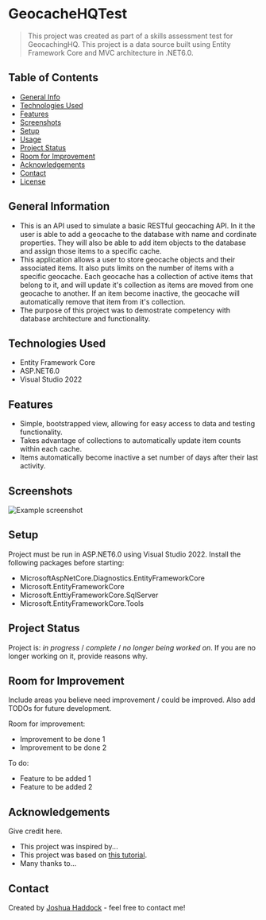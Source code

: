 # GeocacheHQTest

> This project was created as part of a skills assessment test for GeocachingHQ. This project is a data source built using Entity Framework Core and MVC architecture in .NET6.0.

## Table of Contents

* [General Info](#general-information)
* [Technologies Used](#technologies-used)
* [Features](#features)
* [Screenshots](#screenshots)
* [Setup](#setup)
* [Usage](#usage)
* [Project Status](#project-status)
* [Room for Improvement](#room-for-improvement)
* [Acknowledgements](#acknowledgements)
* [Contact](#contact)
* [License](#license)

## General Information

* This is an API used to simulate a basic RESTful geocaching API. In it the user is able to add a geocache to the database with name and cordinate properties. They will also be able to add item objects to the database and assign those items to a specific cache.
* This application allows a user to store geocache objects and their associated items. It also puts limits on the number of items with a specific geocache. Each geocache has a collection of active items that belong to it, and will update it's collection as items are moved from one geocache to another. If an item become inactive, the geocache will automatically remove that item from it's collection.
* The purpose of this project was to demostrate competency with database architecture and functionality.

## Technologies Used

* Entity Framework Core
* ASP.NET6.0
* Visual Studio 2022

## Features

* Simple, bootstrapped view, allowing for easy access to data and testing functionality.
* Takes advantage of collections to automatically update item counts within each cache.
* Items automatically become inactive a set number of days after their last activity.

## Screenshots

![Example screenshot](./img/screenshot.png)
<!-- If you have screenshots you'd like to share, include them here. -->

## Setup

Project must be run in ASP.NET6.0 using Visual Studio 2022.
Install the following packages before starting:

* MicrosoftAspNetCore.Diagnostics.EntityFrameworkCore
* Microsoft.EntityFrameworkCore
* Microsoft.EnttiyFrameworkCore.SqlServer
* Microsoft.EntityFrameworkCore.Tools

## Project Status

Project is: _in progress_ / _complete_ / _no longer being worked on_. If you are no longer working on it, provide reasons why.

## Room for Improvement

Include areas you believe need improvement / could be improved. Also add TODOs for future development.

Room for improvement:

* Improvement to be done 1
* Improvement to be done 2

To do:

* Feature to be added 1
* Feature to be added 2

## Acknowledgements

Give credit here.

* This project was inspired by...
* This project was based on [this tutorial](https://www.example.com).
* Many thanks to...

## Contact

Created by [Joshua Haddock](https://www.linkedin.com/in/joshuahaddock/) - feel free to contact me!
